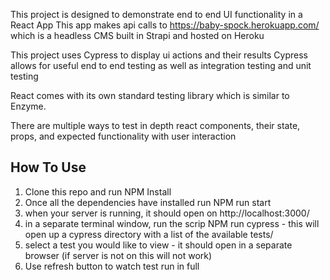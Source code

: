 This project is designed to demonstrate end to end UI functionality in a React App
This app makes api calls to https://baby-spock.herokuapp.com/ which is a headless CMS
built in Strapi and hosted on Heroku

This project uses Cypress to display ui actions and their results
Cypress allows for useful end to end testing as well as integration testing and unit testing

React comes with its own standard testing library which is similar to Enzyme.

There are multiple ways to test in depth react components, their state, props, and 
expected functionality with user interaction


## How To Use 

1. Clone this repo and run NPM Install
2. Once all the dependencies have installed run NPM run start
3. when your server is running, it should open on http://localhost:3000/
4. in a separate terminal window, run the scrip NPM run cypress - this will open up a cypress directory with a list of the available tests/
5. select a test you would like to view - it should open in a separate browser (if server is not on this   will not work)
6. Use refresh button to watch test run in full

